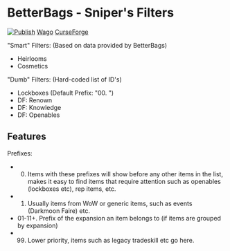 # BetterBags - Sniper's Filters

[![Publish](https://github.com/ps-wow/BetterBags_SnipersFilters/actions/workflows/main.yml/badge.svg)](https://github.com/ps-wow/BetterBags_SnipersFilters/actions/workflows/main.yml) [Wago](https://addons.wago.io/addons/betterbags-snipersfilters) [CurseForge](https://www.curseforge.com/wow/addons/betterbags-snipers-smart-filters)

"Smart" Filters: (Based on data provided by BetterBags)

 - Heirlooms
 - Cosmetics

"Dumb" Filters: (Hard-coded list of ID's)

 - Lockboxes (Default Prefix: "00. ")
 - DF: Renown
 - DF: Knowledge
 - DF: Openables

## Features

Prefixes:
  - 00. Items with these prefixes will show before any other items in the list, makes it easy to find items that require attention such as openables (lockboxes etc), rep items, etc.
  - 01. Usually items from WoW or generic items, such as events (Darkmoon Faire) etc.
  - 01-11+. Prefix of the expansion an item belongs to (if items are grouped by expansion)
  - 99. Lower priority, items such as legacy tradeskill etc go here.
